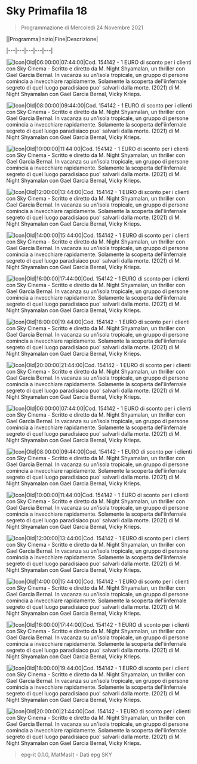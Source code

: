 # Sky Primafila 18

> Programmazione di Mercoledì 24 Novembre 2021

||Programma|Inizio|Fine|Descrizione|

|---|---|---|---|---|

|![Icon](https://guidatv.sky.it/uuid/20aea421-ddb5-422e-816f-5e5cae207857/cover?md5ChecksumParam=286b224f7c9d73aa6984b804d51b9f2a)|Old|06:00:00|07:44:00|Cod. 154142 - 1 EURO di sconto per i clienti con Sky Cinema - Scritto e diretto da M. Night Shyamalan, un thriller con Gael Garcia Bernal. In vacanza su un'isola tropicale, un gruppo di persone comincia a invecchiare rapidamente. Solamente la scoperta del'iinfernale segreto di quel luogo paradisiaco puo' salvarli dalla morte. (2021) di M. Night Shyamalan con Gael Garcia Bernal, Vicky Krieps.

|![Icon](https://guidatv.sky.it/uuid/20aea421-ddb5-422e-816f-5e5cae207857/cover?md5ChecksumParam=286b224f7c9d73aa6984b804d51b9f2a)|Old|08:00:00|09:44:00|Cod. 154142 - 1 EURO di sconto per i clienti con Sky Cinema - Scritto e diretto da M. Night Shyamalan, un thriller con Gael Garcia Bernal. In vacanza su un'isola tropicale, un gruppo di persone comincia a invecchiare rapidamente. Solamente la scoperta del'iinfernale segreto di quel luogo paradisiaco puo' salvarli dalla morte. (2021) di M. Night Shyamalan con Gael Garcia Bernal, Vicky Krieps.

|![Icon](https://guidatv.sky.it/uuid/20aea421-ddb5-422e-816f-5e5cae207857/cover?md5ChecksumParam=286b224f7c9d73aa6984b804d51b9f2a)|Old|10:00:00|11:44:00|Cod. 154142 - 1 EURO di sconto per i clienti con Sky Cinema - Scritto e diretto da M. Night Shyamalan, un thriller con Gael Garcia Bernal. In vacanza su un'isola tropicale, un gruppo di persone comincia a invecchiare rapidamente. Solamente la scoperta del'iinfernale segreto di quel luogo paradisiaco puo' salvarli dalla morte. (2021) di M. Night Shyamalan con Gael Garcia Bernal, Vicky Krieps.

|![Icon](https://guidatv.sky.it/uuid/20aea421-ddb5-422e-816f-5e5cae207857/cover?md5ChecksumParam=286b224f7c9d73aa6984b804d51b9f2a)|Old|12:00:00|13:44:00|Cod. 154142 - 1 EURO di sconto per i clienti con Sky Cinema - Scritto e diretto da M. Night Shyamalan, un thriller con Gael Garcia Bernal. In vacanza su un'isola tropicale, un gruppo di persone comincia a invecchiare rapidamente. Solamente la scoperta del'iinfernale segreto di quel luogo paradisiaco puo' salvarli dalla morte. (2021) di M. Night Shyamalan con Gael Garcia Bernal, Vicky Krieps.

|![Icon](https://guidatv.sky.it/uuid/20aea421-ddb5-422e-816f-5e5cae207857/cover?md5ChecksumParam=286b224f7c9d73aa6984b804d51b9f2a)|Old|14:00:00|15:44:00|Cod. 154142 - 1 EURO di sconto per i clienti con Sky Cinema - Scritto e diretto da M. Night Shyamalan, un thriller con Gael Garcia Bernal. In vacanza su un'isola tropicale, un gruppo di persone comincia a invecchiare rapidamente. Solamente la scoperta del'iinfernale segreto di quel luogo paradisiaco puo' salvarli dalla morte. (2021) di M. Night Shyamalan con Gael Garcia Bernal, Vicky Krieps.

|![Icon](https://guidatv.sky.it/uuid/20aea421-ddb5-422e-816f-5e5cae207857/cover?md5ChecksumParam=286b224f7c9d73aa6984b804d51b9f2a)|Old|16:00:00|17:44:00|Cod. 154142 - 1 EURO di sconto per i clienti con Sky Cinema - Scritto e diretto da M. Night Shyamalan, un thriller con Gael Garcia Bernal. In vacanza su un'isola tropicale, un gruppo di persone comincia a invecchiare rapidamente. Solamente la scoperta del'iinfernale segreto di quel luogo paradisiaco puo' salvarli dalla morte. (2021) di M. Night Shyamalan con Gael Garcia Bernal, Vicky Krieps.

|![Icon](https://guidatv.sky.it/uuid/20aea421-ddb5-422e-816f-5e5cae207857/cover?md5ChecksumParam=286b224f7c9d73aa6984b804d51b9f2a)|Old|18:00:00|19:44:00|Cod. 154142 - 1 EURO di sconto per i clienti con Sky Cinema - Scritto e diretto da M. Night Shyamalan, un thriller con Gael Garcia Bernal. In vacanza su un'isola tropicale, un gruppo di persone comincia a invecchiare rapidamente. Solamente la scoperta del'iinfernale segreto di quel luogo paradisiaco puo' salvarli dalla morte. (2021) di M. Night Shyamalan con Gael Garcia Bernal, Vicky Krieps.

|![Icon](https://guidatv.sky.it/uuid/20aea421-ddb5-422e-816f-5e5cae207857/cover?md5ChecksumParam=286b224f7c9d73aa6984b804d51b9f2a)|Old|20:00:00|21:44:00|Cod. 154142 - 1 EURO di sconto per i clienti con Sky Cinema - Scritto e diretto da M. Night Shyamalan, un thriller con Gael Garcia Bernal. In vacanza su un'isola tropicale, un gruppo di persone comincia a invecchiare rapidamente. Solamente la scoperta del'iinfernale segreto di quel luogo paradisiaco puo' salvarli dalla morte. (2021) di M. Night Shyamalan con Gael Garcia Bernal, Vicky Krieps.

|![Icon](https://guidatv.sky.it/uuid/20aea421-ddb5-422e-816f-5e5cae207857/cover?md5ChecksumParam=286b224f7c9d73aa6984b804d51b9f2a)|Old|06:00:00|07:44:00|Cod. 154142 - 1 EURO di sconto per i clienti con Sky Cinema - Scritto e diretto da M. Night Shyamalan, un thriller con Gael Garcia Bernal. In vacanza su un'isola tropicale, un gruppo di persone comincia a invecchiare rapidamente. Solamente la scoperta del'iinfernale segreto di quel luogo paradisiaco puo' salvarli dalla morte. (2021) di M. Night Shyamalan con Gael Garcia Bernal, Vicky Krieps.

|![Icon](https://guidatv.sky.it/uuid/20aea421-ddb5-422e-816f-5e5cae207857/cover?md5ChecksumParam=286b224f7c9d73aa6984b804d51b9f2a)|Old|08:00:00|09:44:00|Cod. 154142 - 1 EURO di sconto per i clienti con Sky Cinema - Scritto e diretto da M. Night Shyamalan, un thriller con Gael Garcia Bernal. In vacanza su un'isola tropicale, un gruppo di persone comincia a invecchiare rapidamente. Solamente la scoperta del'iinfernale segreto di quel luogo paradisiaco puo' salvarli dalla morte. (2021) di M. Night Shyamalan con Gael Garcia Bernal, Vicky Krieps.

|![Icon](https://guidatv.sky.it/uuid/20aea421-ddb5-422e-816f-5e5cae207857/cover?md5ChecksumParam=286b224f7c9d73aa6984b804d51b9f2a)|Old|10:00:00|11:44:00|Cod. 154142 - 1 EURO di sconto per i clienti con Sky Cinema - Scritto e diretto da M. Night Shyamalan, un thriller con Gael Garcia Bernal. In vacanza su un'isola tropicale, un gruppo di persone comincia a invecchiare rapidamente. Solamente la scoperta del'iinfernale segreto di quel luogo paradisiaco puo' salvarli dalla morte. (2021) di M. Night Shyamalan con Gael Garcia Bernal, Vicky Krieps.

|![Icon](https://guidatv.sky.it/uuid/20aea421-ddb5-422e-816f-5e5cae207857/cover?md5ChecksumParam=286b224f7c9d73aa6984b804d51b9f2a)|Old|12:00:00|13:44:00|Cod. 154142 - 1 EURO di sconto per i clienti con Sky Cinema - Scritto e diretto da M. Night Shyamalan, un thriller con Gael Garcia Bernal. In vacanza su un'isola tropicale, un gruppo di persone comincia a invecchiare rapidamente. Solamente la scoperta del'iinfernale segreto di quel luogo paradisiaco puo' salvarli dalla morte. (2021) di M. Night Shyamalan con Gael Garcia Bernal, Vicky Krieps.

|![Icon](https://guidatv.sky.it/uuid/20aea421-ddb5-422e-816f-5e5cae207857/cover?md5ChecksumParam=286b224f7c9d73aa6984b804d51b9f2a)|Old|14:00:00|15:44:00|Cod. 154142 - 1 EURO di sconto per i clienti con Sky Cinema - Scritto e diretto da M. Night Shyamalan, un thriller con Gael Garcia Bernal. In vacanza su un'isola tropicale, un gruppo di persone comincia a invecchiare rapidamente. Solamente la scoperta del'iinfernale segreto di quel luogo paradisiaco puo' salvarli dalla morte. (2021) di M. Night Shyamalan con Gael Garcia Bernal, Vicky Krieps.

|![Icon](https://guidatv.sky.it/uuid/20aea421-ddb5-422e-816f-5e5cae207857/cover?md5ChecksumParam=286b224f7c9d73aa6984b804d51b9f2a)|Old|16:00:00|17:44:00|Cod. 154142 - 1 EURO di sconto per i clienti con Sky Cinema - Scritto e diretto da M. Night Shyamalan, un thriller con Gael Garcia Bernal. In vacanza su un'isola tropicale, un gruppo di persone comincia a invecchiare rapidamente. Solamente la scoperta del'iinfernale segreto di quel luogo paradisiaco puo' salvarli dalla morte. (2021) di M. Night Shyamalan con Gael Garcia Bernal, Vicky Krieps.

|![Icon](https://guidatv.sky.it/uuid/20aea421-ddb5-422e-816f-5e5cae207857/cover?md5ChecksumParam=286b224f7c9d73aa6984b804d51b9f2a)|Old|18:00:00|19:44:00|Cod. 154142 - 1 EURO di sconto per i clienti con Sky Cinema - Scritto e diretto da M. Night Shyamalan, un thriller con Gael Garcia Bernal. In vacanza su un'isola tropicale, un gruppo di persone comincia a invecchiare rapidamente. Solamente la scoperta del'iinfernale segreto di quel luogo paradisiaco puo' salvarli dalla morte. (2021) di M. Night Shyamalan con Gael Garcia Bernal, Vicky Krieps.

|![Icon](https://guidatv.sky.it/uuid/20aea421-ddb5-422e-816f-5e5cae207857/cover?md5ChecksumParam=286b224f7c9d73aa6984b804d51b9f2a)|Old|20:00:00|21:44:00|Cod. 154142 - 1 EURO di sconto per i clienti con Sky Cinema - Scritto e diretto da M. Night Shyamalan, un thriller con Gael Garcia Bernal. In vacanza su un'isola tropicale, un gruppo di persone comincia a invecchiare rapidamente. Solamente la scoperta del'iinfernale segreto di quel luogo paradisiaco puo' salvarli dalla morte. (2021) di M. Night Shyamalan con Gael Garcia Bernal, Vicky Krieps.



 > epg-it 0.1.0, MatMasIt - Dati epg SKY